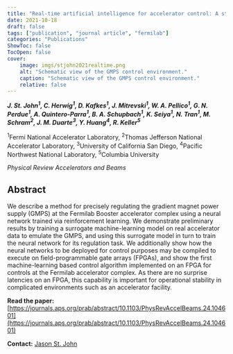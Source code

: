 ```yaml
---
title: "Real-time artificial intelligence for accelerator control: A study at the Fermilab Booster"
date: 2021-10-18
draft: false
tags: ["publication", "journal article", "fermilab"]
categories: "Publications"
ShowToc: false
TocOpen: false
cover:
    image: imgs/stjohn2021realtime.png
    alt: "Schematic view of the GMPS control environment."
    caption: "Schematic view of the GMPS control environment."
    relative: false
---
```


_**J. St. John<sup>1</sup>, C. Herwig<sup>1</sup>, D. Kafkes<sup>1</sup>, J. Mitrevski<sup>1</sup>, W. A. Pellico<sup>1</sup>, G. N. Perdue<sup>1</sup>, A. Quintero-Parra<sup>1</sup>, B. A. Schupbach<sup>1</sup>, K. Seiya<sup>1</sup>, N. Tran<sup>1</sup>, M. Schram<sup>2</sup>, J. M. Duarte<sup>3</sup>, Y. Huang<sup>4</sup>, R. Keller<sup>5</sup>**_

<sup>1</sup>Fermi National Accelerator Laboratory, <sup>2</sup>Thomas Jefferson National Accelerator Laboratory, <sup>3</sup>University of California San Diego, <sup>4</sup>Pacific Northwest National Laboratory, <sup>5</sup>Columbia University

_Physical Review Accelerators and Beams_

## Abstract

We describe a method for precisely regulating the gradient magnet power supply (GMPS) at the Fermilab Booster accelerator complex using a neural network trained via reinforcement learning. We demonstrate preliminary results by training a surrogate machine-learning model on real accelerator data to emulate the GMPS, and using this surrogate model in turn to train the neural network for its regulation task. We additionally show how the neural networks to be deployed for control purposes may be compiled to execute on field-programmable gate arrays (FPGAs), and show the first machine-learning based control algorithm implemented on an FPGA for controls at the Fermilab accelerator complex. As there are no surprise latencies on an FPGA, this capability is important for operational stability in complicated environments such as an accelerator facility.

**Read the paper:** [https://journals.aps.org/prab/abstract/10.1103/PhysRevAccelBeams.24.104601](https://journals.aps.org/prab/abstract/10.1103/PhysRevAccelBeams.24.104601)

**Contact:** [Jason St. John](mailto:stjohn@fnal.gov)
